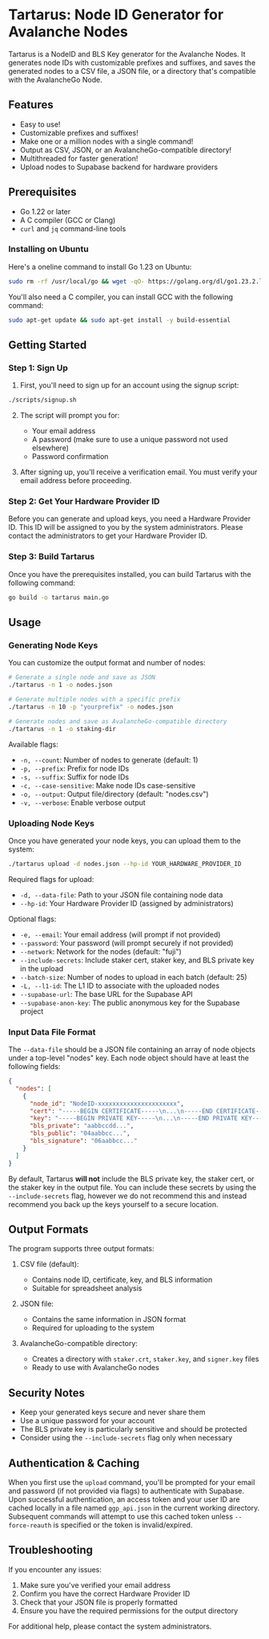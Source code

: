 # Tartarus: Node ID Generator for Avalanche Nodes

Tartarus is a NodeID and BLS Key generator for the Avalanche Nodes. It generates node IDs with customizable prefixes and suffixes, and saves the generated nodes to a CSV file, a JSON file, or a directory that's compatible with the AvalancheGo Node.

## Features

- Easy to use!
- Customizable prefixes and suffixes!
- Make one or a million nodes with a single command!
- Output as CSV, JSON, or an AvalancheGo-compatible directory!
- Multithreaded for faster generation!
- Upload nodes to Supabase backend for hardware providers

## Prerequisites

- Go 1.22 or later
- A C compiler (GCC or Clang)
- `curl` and `jq` command-line tools

### Installing on Ubuntu

Here's a oneline command to install Go 1.23 on Ubuntu:

```sh
sudo rm -rf /usr/local/go && wget -qO- https://golang.org/dl/go1.23.2.linux-amd64.tar.gz | sudo tar -C /usr/local -xzf - && echo 'export PATH=$PATH:/usr/local/go/bin' | sudo tee -a $HOME/.bashrc && source $HOME/.bashrc && rm -f go1.23.2.linux-amd64.tar.gz
```

You'll also need a C compiler, you can install GCC with the following command:

```sh
sudo apt-get update && sudo apt-get install -y build-essential
```

## Getting Started

### Step 1: Sign Up

1. First, you'll need to sign up for an account using the signup script:

```bash
./scripts/signup.sh
```

2. The script will prompt you for:
   - Your email address
   - A password (make sure to use a unique password not used elsewhere)
   - Password confirmation

3. After signing up, you'll receive a verification email. You must verify your email address before proceeding.

### Step 2: Get Your Hardware Provider ID

Before you can generate and upload keys, you need a Hardware Provider ID. This ID will be assigned to you by the system administrators. Please contact the administrators to get your Hardware Provider ID.

### Step 3: Build Tartarus

Once you have the prerequisites installed, you can build Tartarus with the following command:

```sh
go build -o tartarus main.go
```

## Usage

### Generating Node Keys

You can customize the output format and number of nodes:

```bash
# Generate a single node and save as JSON
./tartarus -n 1 -o nodes.json

# Generate multiple nodes with a specific prefix
./tartarus -n 10 -p "yourprefix" -o nodes.json

# Generate nodes and save as AvalancheGo-compatible directory
./tartarus -n 1 -o staking-dir
```

Available flags:
- `-n, --count`: Number of nodes to generate (default: 1)
- `-p, --prefix`: Prefix for node IDs
- `-s, --suffix`: Suffix for node IDs
- `-c, --case-sensitive`: Make node IDs case-sensitive
- `-o, --output`: Output file/directory (default: "nodes.csv")
- `-v, --verbose`: Enable verbose output

### Uploading Node Keys

Once you have generated your node keys, you can upload them to the system:

```bash
./tartarus upload -d nodes.json --hp-id YOUR_HARDWARE_PROVIDER_ID
```

Required flags for upload:
- `-d, --data-file`: Path to your JSON file containing node data
- `--hp-id`: Your Hardware Provider ID (assigned by administrators)

Optional flags:
- `-e, --email`: Your email address (will prompt if not provided)
- `--password`: Your password (will prompt securely if not provided)
- `--network`: Network for the nodes (default: "fuji")
- `--include-secrets`: Include staker cert, staker key, and BLS private key in the upload
- `--batch-size`: Number of nodes to upload in each batch (default: 25)
- `-L, --l1-id`: The L1 ID to associate with the uploaded nodes
- `--supabase-url`: The base URL for the Supabase API
- `--supabase-anon-key`: The public anonymous key for the Supabase project

### Input Data File Format

The `--data-file` should be a JSON file containing an array of node objects under a top-level "nodes" key. Each node object should have at least the following fields:

```json
{
  "nodes": [
    {
      "node_id": "NodeID-xxxxxxxxxxxxxxxxxxxxxx",
      "cert": "-----BEGIN CERTIFICATE-----\n...\n-----END CERTIFICATE-----",
      "key": "-----BEGIN PRIVATE KEY-----\n...\n-----END PRIVATE KEY-----",
      "bls_private": "aabbccdd...",
      "bls_public": "04aabbcc...",
      "bls_signature": "06aabbcc..."
    }
  ]
}
```

By default, Tartarus **will not** include the BLS private key, the staker cert, or the staker key in the output file. You can include these secrets by using the `--include-secrets` flag, however we do not recommend this and instead recommend you back up the keys yourself to a secure location.

## Output Formats

The program supports three output formats:

1. CSV file (default):
   - Contains node ID, certificate, key, and BLS information
   - Suitable for spreadsheet analysis

2. JSON file:
   - Contains the same information in JSON format
   - Required for uploading to the system

3. AvalancheGo-compatible directory:
   - Creates a directory with `staker.crt`, `staker.key`, and `signer.key` files
   - Ready to use with AvalancheGo nodes

## Security Notes

- Keep your generated keys secure and never share them
- Use a unique password for your account
- The BLS private key is particularly sensitive and should be protected
- Consider using the `--include-secrets` flag only when necessary

## Authentication & Caching

When you first use the `upload` command, you'll be prompted for your email and password (if not provided via flags) to authenticate with Supabase. Upon successful authentication, an access token and your user ID are cached locally in a file named `ggp_api.json` in the current working directory. Subsequent commands will attempt to use this cached token unless `--force-reauth` is specified or the token is invalid/expired.

## Troubleshooting

If you encounter any issues:

1. Make sure you've verified your email address
2. Confirm you have the correct Hardware Provider ID
3. Check that your JSON file is properly formatted
4. Ensure you have the required permissions for the output directory

For additional help, please contact the system administrators.
